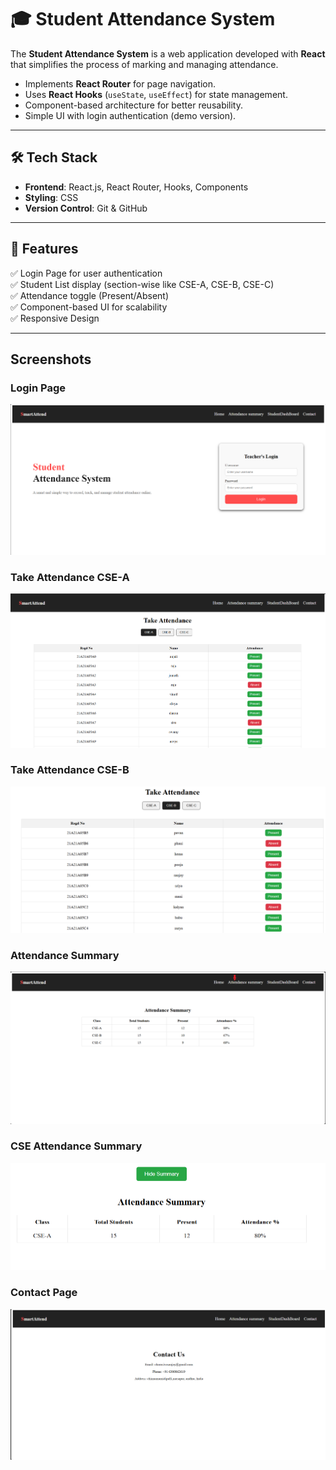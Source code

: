 # 🎓 Student Attendance System  

The **Student Attendance System** is a web application developed with **React** that simplifies the process of marking and managing attendance.  

- Implements **React Router** for page navigation.  
- Uses **React Hooks** (`useState`, `useEffect`) for state management.  
- Component-based architecture for better reusability.  
- Simple UI with login authentication (demo version).  

---

## 🛠️ Tech Stack  
- **Frontend**: React.js, React Router, Hooks, Components  
- **Styling**: CSS  
- **Version Control**: Git & GitHub  

---

## 📂 Features  
✅ Login Page for user authentication  
✅ Student List display (section-wise like CSE-A, CSE-B, CSE-C)  
✅ Attendance toggle (Present/Absent)  
✅ Component-based UI for scalability  
✅ Responsive Design  

---

## Screenshots

### Login Page
![Login Page](screenshorts/LoginPage.png)

### Take Attendance CSE-A
![Take Attendance CSE-A](screenshorts/takeAttendancecse-a.png)

### Take Attendance CSE-B
![Take Attendance CSE-B](screenshorts/takeAttendancecse-b.png)

### Attendance Summary
![Attendance Summary](screenshorts/AttendanceSummary.png)

### CSE Attendance Summary
![CSE Attendance Summary](screenshorts/cseAttendanceSummary.png)

### Contact Page
![Contact Page](screenshorts/contact.png)
